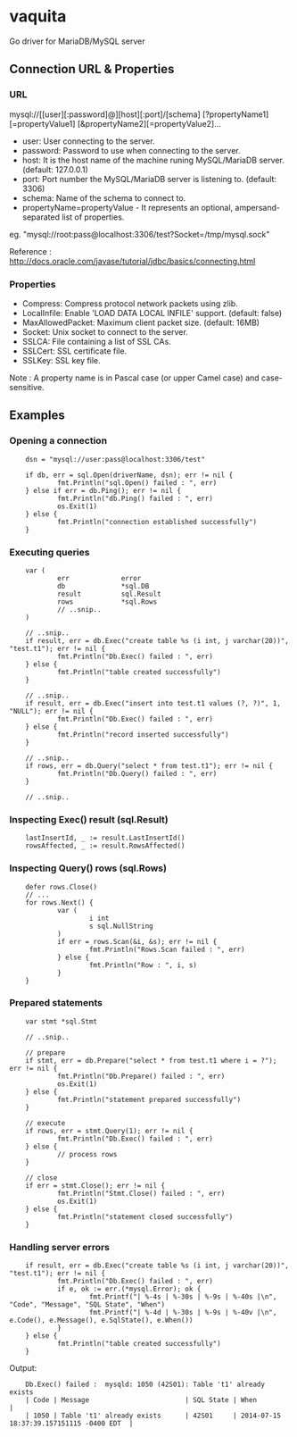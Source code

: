 vaquita
=======

Go driver for MariaDB/MySQL server

## Connection URL & Properties

### URL
  mysql://[[user][:password]@][host][:port]/[schema]
    [?propertyName1][=propertyValue1]
    [&propertyName2][=propertyValue2]...

  * user:
      User connecting to the server.
  * password:
      Password to use when connecting to the server.
  * host:
      It is the host name of the machine runing MySQL/MariaDB server.
      (default: 127.0.0.1)
  * port:
      Port number the MySQL/MariaDB server is listening to. (default: 3306)
  * schema:
      Name of the schema to connect to.
  * propertyName=propertyValue
              - It represents an optional, ampersand-separated list of
                properties.

  eg. "mysql://root:pass@localhost:3306/test?Socket=/tmp/mysql.sock"

  Reference : http://docs.oracle.com/javase/tutorial/jdbc/basics/connecting.html

### Properties
  * Compress:
      Compress protocol network packets using zlib.
  * LocalInfile:
      Enable 'LOAD DATA LOCAL INFILE' support. (default: false)
  * MaxAllowedPacket:
      Maximum client packet size. (default: 16MB)
  * Socket:
      Unix socket to connect to the server.
  * SSLCA:
      File containing a list of SSL CAs.
  * SSLCert:
      SSL certificate file.
  * SSLKey:
      SSL key file.

  Note : A property name is in Pascal case (or upper Camel case) and case-sensitive.

## Examples
### Opening a connection

        dsn = "mysql://user:pass@localhost:3306/test"

        if db, err = sql.Open(driverName, dsn); err != nil {
                fmt.Println("sql.Open() failed : ", err)
        } else if err = db.Ping(); err != nil { 
                fmt.Println("db.Ping() failed : ", err)
                os.Exit(1)
        } else {
                fmt.Println("connection established successfully")
        }

### Executing queries

        var (
                err             error
                db              *sql.DB
                result          sql.Result
                rows            *sql.Rows
                // ..snip..
        )

        // ..snip..
        if result, err = db.Exec("create table %s (i int, j varchar(20))", "test.t1"); err != nil {
                fmt.Println("Db.Exec() failed : ", err)
        } else {
                fmt.Println("table created successfully")
        }

        // ..snip..
        if result, err = db.Exec("insert into test.t1 values (?, ?)", 1, "NULL"); err != nil {
                fmt.Println("Db.Exec() failed : ", err)
        } else {
                fmt.Println("record inserted successfully")
        }

        // ..snip..
        if rows, err = db.Query("select * from test.t1"); err != nil {
                fmt.Println("Db.Query() failed : ", err)
        }

        // ..snip..

### Inspecting Exec() result (sql.Result)

        lastInsertId, _ := result.LastInsertId()
        rowsAffected, _ := result.RowsAffected()

### Inspecting Query() rows (sql.Rows)

        defer rows.Close()
        // ...
        for rows.Next() {
                var (
                        i int
                        s sql.NullString
                )
                if err = rows.Scan(&i, &s); err != nil {
                        fmt.Println("Rows.Scan failed : ", err)
                } else {
                        fmt.Println("Row : ", i, s)
                }
        }

### Prepared statements

        var stmt *sql.Stmt

        // ..snip..

        // prepare
        if stmt, err = db.Prepare("select * from test.t1 where i = ?"); err != nil {
                fmt.Println("Db.Prepare() failed : ", err)
                os.Exit(1)
        } else {
                fmt.Println("statement prepared successfully")
        }

        // execute
        if rows, err = stmt.Query(1); err != nil {
                fmt.Println("Db.Exec() failed : ", err)
        } else {
                // process rows
        }

        // close
        if err = stmt.Close(); err != nil {
                fmt.Println("Stmt.Close() failed : ", err)
                os.Exit(1)
        } else {
                fmt.Println("statement closed successfully")
        }

### Handling server errors

        if result, err = db.Exec("create table %s (i int, j varchar(20))", "test.t1"); err != nil {
                fmt.Println("Db.Exec() failed : ", err)
                if e, ok := err.(*mysql.Error); ok {
                        fmt.Printf("| %-4s | %-30s | %-9s | %-40s |\n", "Code", "Message", "SQL State", "When")
                        fmt.Printf("| %-4d | %-30s | %-9s | %-40v |\n", e.Code(), e.Message(), e.SqlState(), e.When())
                }
        } else {
                fmt.Println("table created successfully")
        }

Output:

        Db.Exec() failed :  mysqld: 1050 (42S01): Table 't1' already exists
        | Code | Message                        | SQL State | When                                     |
        | 1050 | Table 't1' already exists      | 42S01     | 2014-07-15 18:37:39.157151115 -0400 EDT  |

